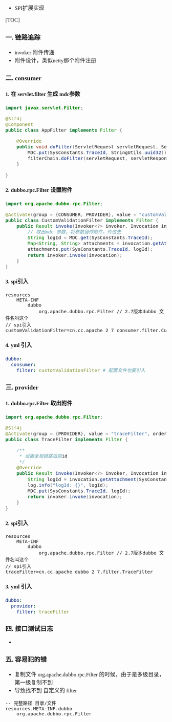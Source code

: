 <span  style="font-family: Simsun,serif; font-size: 17px; ">

- SPI扩展实现

[TOC]

### 一. 链路追踪

- invoker 附件传递
- 附件设计，类似netty那个附件注册

### 二. consumer

#### 1. 在 servlet.filter 生成 mdc参数

~~~java
import javax.servlet.Filter;

@Slf4j
@Component
public class AppFilter implements Filter {

    @Override
    public void doFilter(ServletRequest servletRequest, ServletResponse servletResponse, FilterChain filterChain) throws IOException, ServletException {
        MDC.put(SysConstants.TraceId, StringUtils.uuid32());
        filterChain.doFilter(servletRequest, servletResponse);
    }

}
~~~

#### 2. dubbo.rpc.Filter 设置附件

~~~java
import org.apache.dubbo.rpc.Filter;

@Activate(group = {CONSUMER, PROVIDER}, value = "customValidationFilter", order = 10000)
public class CustomValidationFilter implements Filter {
    public Result invoke(Invoker<?> invoker, Invocation invocation) throws RpcException {
        // 取出mdc 参数，将参数当作附件，传过去
        String logId = MDC.get(SysConstants.TraceId);
        Map<String, String> attachments = invocation.getAttachments();
        attachments.put(SysConstants.TraceId, logId);
        return invoker.invoke(invocation);
    }
}
~~~

#### 3. spi引入

~~~
resources
    META-INF
        dubbo
            org.apache.dubbo.rpc.Filter // 2.7版本dubbo 文件名叫这个
// spi引入            
customValidationFilter=cn.cc.apache_2_7_consumer.filter.CustomValidationFilter
~~~

#### 4. yml 引入

~~~yml
dubbo:
  consumer:
    filter: customValidationFilter # 配置文件也要引入
~~~

### 三. provider

#### 1. dubbo.rpc.Filter 取出附件

~~~java
import org.apache.dubbo.rpc.Filter;

@Slf4j
@Activate(group = {PROVIDER}, value = "traceFilter", order = -9999)
public class TraceFilter implements Filter {

    /**
     * 设置全局链路追踪id
     */
    @Override
    public Result invoke(Invoker<?> invoker, Invocation invocation) throws RpcException {
        String logId = invocation.getAttachment(SysConstants.TraceId);
        log.info("logId: {}", logId);
        MDC.put(SysConstants.TraceId, logId);
        return invoker.invoke(invocation);
    }
}
~~~

#### 2. spi引入

~~~
resources
    META-INF
        dubbo
            org.apache.dubbo.rpc.Filter // 2.7版本dubbo 文件名叫这个
// spi引入 
traceFilter=cn.cc.apache_dubbo_2_7.filter.TraceFilter
~~~

#### 3. yml 引入

~~~yml
dubbo:
  provider:
    filter: traceFilter
~~~

### 四. 接口测试日志

-

### 五. 容易犯的错

- 复制文件 org.apache.dubbo.rpc.Filter 的时候，由于是多级目录，第一级复制不到
- 导致找不到 自定义的 filter

~~~
-- 完整路径 目录/文件
resources.META-INF.dubbo
    org.apache.dubbo.rpc.Filter
~~~

</span>